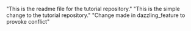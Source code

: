"This is the readme file for the tutorial repository."
"This is the simple change to the tutorial repository."
"Change made in dazzling_feature to provoke conflict"